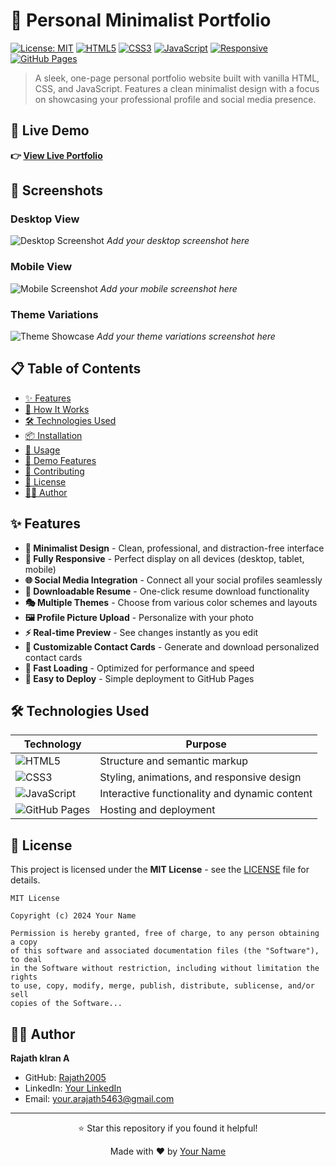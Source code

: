 # 🎨 Personal Minimalist Portfolio

[![License: MIT](https://img.shields.io/badge/License-MIT-yellow.svg)](https://opensource.org/licenses/MIT)
[![HTML5](https://img.shields.io/badge/HTML5-E34F26?style=flat&logo=html5&logoColor=white)](https://developer.mozilla.org/en-US/docs/Web/HTML)
[![CSS3](https://img.shields.io/badge/CSS3-1572B6?style=flat&logo=css3&logoColor=white)](https://developer.mozilla.org/en-US/docs/Web/CSS)
[![JavaScript](https://img.shields.io/badge/JavaScript-F7DF1E?style=flat&logo=javascript&logoColor=black)](https://developer.mozilla.org/en-US/docs/Web/JavaScript)
[![Responsive](https://img.shields.io/badge/Responsive-Yes-brightgreen)](https://developer.mozilla.org/en-US/docs/Learn/CSS/CSS_layout/Responsive_Design)
[![GitHub Pages](https://img.shields.io/badge/Deployed%20on-GitHub%20Pages-blue)](https://pages.github.com/)

> A sleek, one-page personal portfolio website built with vanilla HTML, CSS, and JavaScript. Features a clean minimalist design with a focus on showcasing your professional profile and social media presence.

## 🚀 Live Demo

**👉 [View Live Portfolio](https://rajath2005.github.io/Raj_res.github.io/preview.html)**

## 📸 Screenshots

### Desktop View
![Desktop Screenshot](https://via.placeholder.com/800x600/4CAF50/FFFFFF?text=Desktop+View+Screenshot)
*Add your desktop screenshot here*

### Mobile View
![Mobile Screenshot](https://via.placeholder.com/300x600/2196F3/FFFFFF?text=Mobile+View+Screenshot)
*Add your mobile screenshot here*

### Theme Variations
![Theme Showcase](https://via.placeholder.com/800x400/FF9800/FFFFFF?text=Theme+Variations+Screenshot)
*Add your theme variations screenshot here*

## 📋 Table of Contents

- [✨ Features](#-features)
- [🔧 How It Works](#-how-it-works)
- [🛠️ Technologies Used](#️-technologies-used)
- [📦 Installation](#-installation)
- [🎯 Usage](#-usage)
- [🌟 Demo Features](#-demo-features)
- [🤝 Contributing](#-contributing)
- [📄 License](#-license)
- [👨‍💻 Author](#-author)

## ✨ Features

- **🎨 Minimalist Design** - Clean, professional, and distraction-free interface
- **📱 Fully Responsive** - Perfect display on all devices (desktop, tablet, mobile)
- **🌐 Social Media Integration** - Connect all your social profiles seamlessly
- **📄 Downloadable Resume** - One-click resume download functionality
- **🎭 Multiple Themes** - Choose from various color schemes and layouts
- **🖼️ Profile Picture Upload** - Personalize with your photo
- **⚡ Real-time Preview** - See changes instantly as you edit
- **🎨 Customizable Contact Cards** - Generate and download personalized contact cards
- **🚀 Fast Loading** - Optimized for performance and speed
- **💾 Easy to Deploy** - Simple deployment to GitHub Pages


## 🛠️ Technologies Used

| Technology | Purpose |
|------------|---------|
| ![HTML5](https://img.shields.io/badge/HTML5-E34F26?style=for-the-badge&logo=html5&logoColor=white) | Structure and semantic markup |
| ![CSS3](https://img.shields.io/badge/CSS3-1572B6?style=for-the-badge&logo=css3&logoColor=white) | Styling, animations, and responsive design |
| ![JavaScript](https://img.shields.io/badge/JavaScript-F7DF1E?style=for-the-badge&logo=javascript&logoColor=black) | Interactive functionality and dynamic content |
| ![GitHub Pages](https://img.shields.io/badge/GitHub%20Pages-222222?style=for-the-badge&logo=github&logoColor=white) | Hosting and deployment |



## 📄 License

This project is licensed under the **MIT License** - see the [LICENSE](LICENSE) file for details.

```
MIT License

Copyright (c) 2024 Your Name

Permission is hereby granted, free of charge, to any person obtaining a copy
of this software and associated documentation files (the "Software"), to deal
in the Software without restriction, including without limitation the rights
to use, copy, modify, merge, publish, distribute, sublicense, and/or sell
copies of the Software...
```

## 👨‍💻 Author

**Rajath kIran A**
- GitHub: [Rajath2005]([https://github.com/your-username](https://github.com/Rajath2005))
- LinkedIn: [Your LinkedIn]([https://linkedin.com/in/your-profile](https://www.linkedin.com/in/rajath-kiran/))
- Email: your.arajath5463@gmail.com

---


<div align="center">
  <p>⭐ Star this repository if you found it helpful!</p>
  <p>Made with ❤️ by <a href="https://github.com/your-username">Your Name</a></p>
</div>

